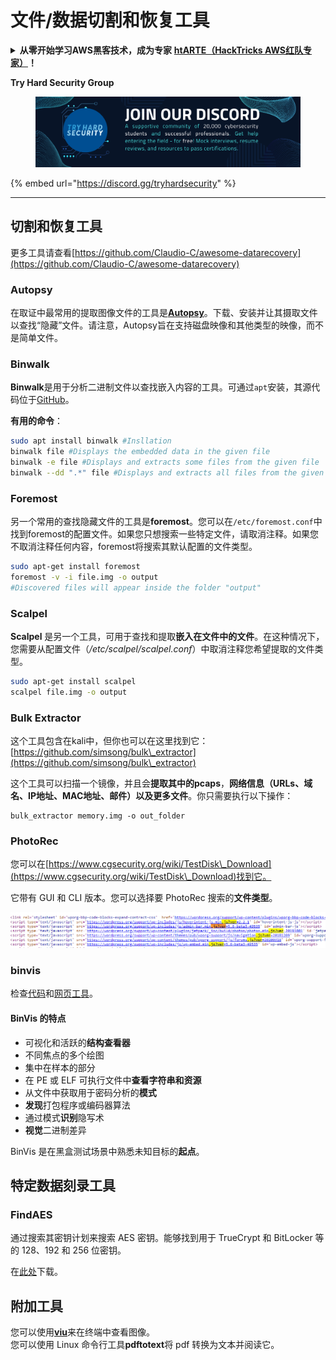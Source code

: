 # 文件/数据切割和恢复工具

<details>

<summary><strong>从零开始学习AWS黑客技术，成为专家</strong> <a href="https://training.hacktricks.xyz/courses/arte"><strong>htARTE（HackTricks AWS红队专家）</strong></a><strong>！</strong></summary>

支持HackTricks的其他方式：

- 如果您想看到您的**公司在HackTricks中做广告**或**下载PDF格式的HackTricks**，请查看[**订阅计划**](https://github.com/sponsors/carlospolop)!
- 获取[**官方PEASS & HackTricks周边产品**](https://peass.creator-spring.com)
- 探索[**PEASS家族**](https://opensea.io/collection/the-peass-family)，我们的独家[**NFTs**](https://opensea.io/collection/the-peass-family)
- **加入** 💬 [**Discord群组**](https://discord.gg/hRep4RUj7f) 或 [**电报群组**](https://t.me/peass) 或 **关注**我们的**Twitter** 🐦 [**@hacktricks\_live**](https://twitter.com/hacktricks\_live)**。**
- 通过向[**HackTricks**](https://github.com/carlospolop/hacktricks)和[**HackTricks Cloud**](https://github.com/carlospolop/hacktricks-cloud) github仓库提交PR来分享您的黑客技巧。

</details>

**Try Hard Security Group**

<figure><img src="/.gitbook/assets/telegram-cloud-document-1-5159108904864449420.jpg" alt=""><figcaption></figcaption></figure>

{% embed url="https://discord.gg/tryhardsecurity" %}

***

## 切割和恢复工具

更多工具请查看[https://github.com/Claudio-C/awesome-datarecovery](https://github.com/Claudio-C/awesome-datarecovery)

### Autopsy

在取证中最常用的提取图像文件的工具是[**Autopsy**](https://www.autopsy.com/download/)。下载、安装并让其摄取文件以查找“隐藏”文件。请注意，Autopsy旨在支持磁盘映像和其他类型的映像，而不是简单文件。

### Binwalk <a href="#binwalk" id="binwalk"></a>

**Binwalk**是用于分析二进制文件以查找嵌入内容的工具。可通过`apt`安装，其源代码位于[GitHub](https://github.com/ReFirmLabs/binwalk)。

**有用的命令**：
```bash
sudo apt install binwalk #Insllation
binwalk file #Displays the embedded data in the given file
binwalk -e file #Displays and extracts some files from the given file
binwalk --dd ".*" file #Displays and extracts all files from the given file
```
### Foremost

另一个常用的查找隐藏文件的工具是**foremost**。您可以在`/etc/foremost.conf`中找到foremost的配置文件。如果您只想搜索一些特定文件，请取消注释。如果您不取消注释任何内容，foremost将搜索其默认配置的文件类型。
```bash
sudo apt-get install foremost
foremost -v -i file.img -o output
#Discovered files will appear inside the folder "output"
```
### **Scalpel**

**Scalpel** 是另一个工具，可用于查找和提取**嵌入在文件中的文件**。在这种情况下，您需要从配置文件（_/etc/scalpel/scalpel.conf_）中取消注释您希望提取的文件类型。
```bash
sudo apt-get install scalpel
scalpel file.img -o output
```
### Bulk Extractor

这个工具包含在kali中，但你也可以在这里找到它：[https://github.com/simsong/bulk\_extractor](https://github.com/simsong/bulk\_extractor)

这个工具可以扫描一个镜像，并且会**提取其中的pcaps**，**网络信息（URLs、域名、IP地址、MAC地址、邮件）**以及更多**文件**。你只需要执行以下操作：
```
bulk_extractor memory.img -o out_folder
```
### PhotoRec

您可以在[https://www.cgsecurity.org/wiki/TestDisk\_Download](https://www.cgsecurity.org/wiki/TestDisk\_Download)找到它。

它带有 GUI 和 CLI 版本。您可以选择要 PhotoRec 搜索的**文件类型**。

![](<../../../.gitbook/assets/image (524).png>)

### binvis

检查[代码](https://code.google.com/archive/p/binvis/)和[网页工具](https://binvis.io/#/)。

#### BinVis 的特点

- 可视化和活跃的**结构查看器**
- 不同焦点的多个绘图
- 集中在样本的部分
- 在 PE 或 ELF 可执行文件中**查看字符串和资源**
- 从文件中获取用于密码分析的**模式**
- **发现**打包程序或编码器算法
- 通过模式**识别**隐写术
- **视觉**二进制差异

BinVis 是在黑盒测试场景中熟悉未知目标的**起点**。

## 特定数据刻录工具

### FindAES

通过搜索其密钥计划来搜索 AES 密钥。能够找到用于 TrueCrypt 和 BitLocker 等的 128、192 和 256 位密钥。

在[此处](https://sourceforge.net/projects/findaes/)下载。

## 附加工具

您可以使用[**viu**](https://github.com/atanunq/viu)来在终端中查看图像。\
您可以使用 Linux 命令行工具**pdftotext**将 pdf 转换为文本并阅读它。
